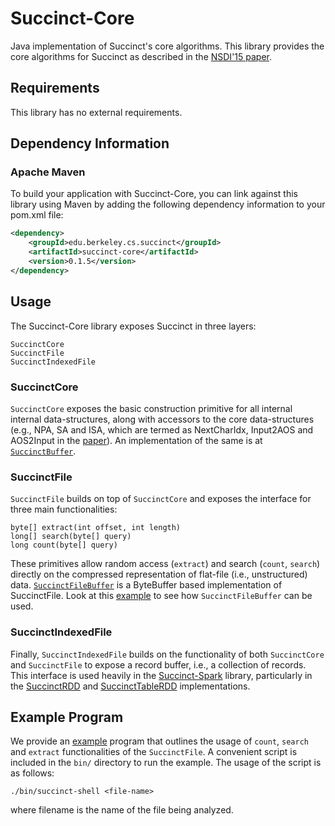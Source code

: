 # Succinct-Core

Java implementation of Succinct's core algorithms. This library provides the
core algorithms for Succinct as described in the [NSDI'15 paper](https://www.usenix.org/conference/nsdi15/technical-sessions/presentation/agarwal).

## Requirements
This library has no external requirements.

## Dependency Information

### Apache Maven

To build your application with Succinct-Core, you can link against this library
using Maven by adding the following dependency information to your pom.xml file:

```xml
<dependency>
    <groupId>edu.berkeley.cs.succinct</groupId>
    <artifactId>succinct-core</artifactId>
    <version>0.1.5</version>
</dependency>
```

## Usage

The Succinct-Core library exposes Succinct in three layers:

```
SuccinctCore
SuccinctFile
SuccinctIndexedFile
```

### SuccinctCore

`SuccinctCore` exposes the basic construction primitive for all internal 
internal data-structures, along with accessors to the core data-structures 
(e.g., NPA, SA and ISA, which are termed as NextCharIdx, Input2AOS and AOS2Input
in the [paper](https://www.usenix.org/conference/nsdi15/technical-sessions/presentation/agarwal)).
An implementation of the same is at [`SuccinctBuffer`](src/main/java/edu/berkeley/cs/succinct/buffers/SuccinctBuffer.java).

### SuccinctFile

`SuccinctFile` builds on top of `SuccinctCore` and exposes the interface for
three main functionalities:

```
byte[] extract(int offset, int length)
long[] search(byte[] query)
long count(byte[] query)
```

These primitives allow random access (`extract`) and search (`count`, `search`)
directly on the compressed representation of flat-file (i.e., unstructured) 
data. [`SuccinctFileBuffer`](src/main/java/edu/berkeley/cs/succinct/buffers/SuccinctFileBuffer.java) 
is a ByteBuffer based implementation of SuccinctFile. Look at this 
[example](src/main/java/edu/berkeley/cs/succinct/examples/SuccinctShell.java) to
see how `SuccinctFileBuffer` can be used.

### SuccinctIndexedFile

Finally, `SuccinctIndexedFile` builds on the functionality of both `SuccinctCore`
and `SuccinctFile` to expose a record buffer, i.e., a collection of records.
This interface is used heavily in the [Succinct-Spark](../spark) library,
particularly in the [SuccinctRDD](../spark/src/main/scala/edu/berkeley/cs/succinct/SuccinctRDD.scala) 
and [SuccinctTableRDD](../spark/src/main/scala/edu/berkeley/cs/succinct/sql/SuccinctTableRDD.scala) 
implementations.

## Example Program

We provide an [example](src/main/java/edu/berkeley/cs/succinct/examples/SuccinctShell.java)
program that outlines the usage of `count`, `search` and `extract` 
functionalities of the `SuccinctFile`. A convenient script is included in the 
`bin/` directory to run the example. The usage of the script is as follows:

```
./bin/succinct-shell <file-name>
```

where filename is the name of the file being analyzed.
